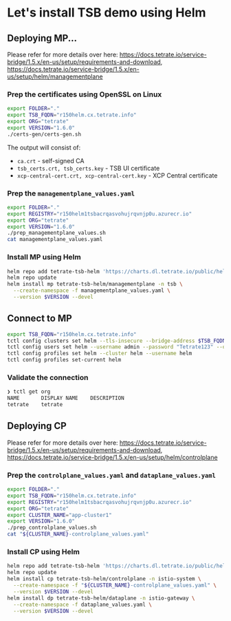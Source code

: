 # Let's install TSB demo using Helm

## Deploying MP...

Please refer for more details over here: https://docs.tetrate.io/service-bridge/1.5.x/en-us/setup/requirements-and-download, https://docs.tetrate.io/service-bridge/1.5.x/en-us/setup/helm/managementplane

### Prep the certificates using OpenSSL on Linux

```sh
export FOLDER="."
export TSB_FQDN="r150helm.cx.tetrate.info"
export ORG="tetrate"
export VERSION="1.6.0"
./certs-gen/certs-gen.sh
```

The output will consist of:

- `ca.crt` - self-signed CA
- `tsb_certs.crt, tsb_certs.key` - TSB UI certificate
- `xcp-central-cert.crt, xcp-central-cert.key` - XCP Central certificate

### Prep the `managementplane_values.yaml`

```sh
export FOLDER="."
export REGISTRY="r150helm1tsbacrqasvohujrqvnjp0u.azurecr.io"
export ORG="tetrate"
export VERSION="1.6.0"
./prep_managementplane_values.sh
cat managementplane_values.yaml
```

### Install MP using Helm

```sh
helm repo add tetrate-tsb-helm 'https://charts.dl.tetrate.io/public/helm/charts/'
helm repo update
helm install mp tetrate-tsb-helm/managementplane -n tsb \
  --create-namespace -f managementplane_values.yaml \
  --version $VERSION --devel  
```

## Connect to MP

```sh
export TSB_FQDN="r150helm.cx.tetrate.info"
tctl config clusters set helm --tls-insecure --bridge-address $TSB_FQDN:8443
tctl config users set helm --username admin --password "Tetrate123" --org $ORG
tctl config profiles set helm --cluster helm --username helm
tctl config profiles set-current helm
```

### Validate the connection

```sh
❯ tctl get org
NAME       DISPLAY NAME    DESCRIPTION
tetrate    tetrate
```

## Deploying CP

Please refer for more details over here: https://docs.tetrate.io/service-bridge/1.5.x/en-us/setup/requirements-and-download, https://docs.tetrate.io/service-bridge/1.5.x/en-us/setup/helm/controlplane

### Prep the `controlplane_values.yaml` and `dataplane_values.yaml`

```sh
export FOLDER="."
export TSB_FQDN="r150helm.cx.tetrate.info"
export REGISTRY="r150helm1tsbacrqasvohujrqvnjp0u.azurecr.io"
export ORG="tetrate"
export CLUSTER_NAME="app-cluster1"
export VERSION="1.6.0"
./prep_controlplane_values.sh
cat "${CLUSTER_NAME}-controlplane_values.yaml"
```

### Install CP using Helm

```sh
helm repo add tetrate-tsb-helm 'https://charts.dl.tetrate.io/public/helm/charts/'
helm repo update
helm install cp tetrate-tsb-helm/controlplane -n istio-system \
  --create-namespace -f "${CLUSTER_NAME}-controlplane_values.yaml" \
  --version $VERSION --devel
helm install dp tetrate-tsb-helm/dataplane -n istio-gateway \
  --create-namespace -f dataplane_values.yaml \
  --version $VERSION --devel  
```
